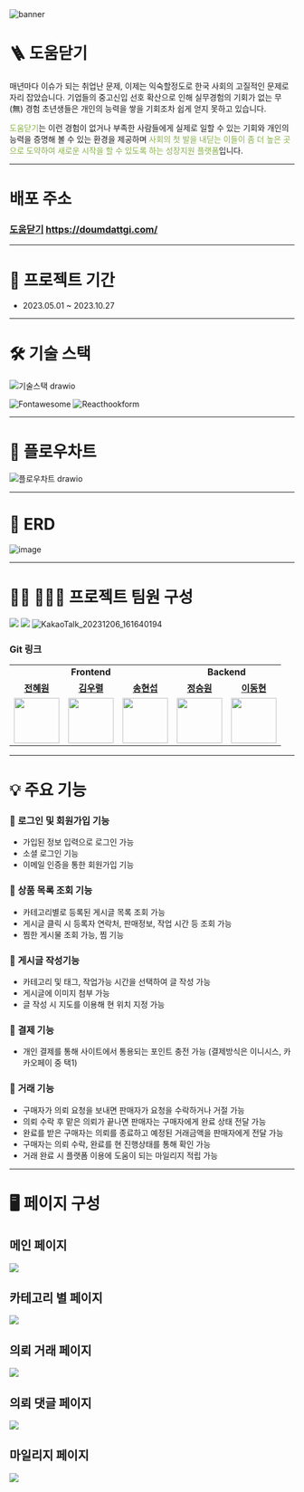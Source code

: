 <img src="https://i.postimg.cc/50wjX27B/doumdattgi-banner.png" alt="banner" />

# 🪜 도움닫기
매년마다 이슈가 되는 취업난 문제,
이제는 익숙할정도로 한국 사회의 고질적인 문제로 자리 잡았습니다. 
기업들의 중고신입 선호 확산으로 인해 실무경험의 기회가 없는 무(無) 경험 초년생들은 
개인의 능력을 쌓을 기회조차 쉽게 얻지 못하고 있습니다.

<span style="color: #88b04b">도움닫기</span>는 이런 경험이 없거나 부족한 사람들에게 실제로 일할 수 있는 기회와 개인의 능력을 증명해 볼 수 있는 환경을 제공하며 <span style="color: #88b04b">사회의 첫 발을 내딛는 이들이 좀 더 높은 곳으로 도약하여 새로운 시작을 할 수 있도록 하는 성장지원 플랫폼</span>입니다.

---
# 배포 주소
### [도움닫기](http://doumdattgi.com/) https://doumdattgi.com/

---
# 📆 프로젝트 기간

- 2023.05.01 ~ 2023.10.27

---
# 🛠 기술 스택

![기술스택 drawio](https://github.com/code-bootcamp/doumdattgi_server/assets/115931848/9daf97d2-60fe-4c51-a51d-afb45d76035d)

![Fontawesome](https://img.shields.io/badge/fontawesome-339AF0?style=for-the-badge&logo=fontawesome&logoColor=white)
![Reacthookform](https://img.shields.io/badge/reacthookform-EC5990?style=for-the-badge&logo=reacthookform&logoColor=white)
<br>

---
# 📌 플로우차트
![플로우차트 drawio](https://github.com/orca7142/doumdattgi_server-1/assets/115931848/d8aec927-f0bc-415c-9ca3-a24bc9ec3827)

---
# 📌 ERD
![image](https://github.com/orca7142/doumdattgi_server-1/assets/115931848/ef6bd206-9f4f-4de2-801a-fcc6fec78e61)

---
# 🧑‍💻 👩🏻‍💻 프로젝트 팀원 구성
 
![](https://velog.velcdn.com/images/cometes/post/08813667-eeca-4211-b7bb-902008c5f581/image.jpeg)
![](https://velog.velcdn.com/images/cometes/post/0cdbf860-d03f-4a1c-a50d-e27fce2edfd2/image.png)
![KakaoTalk_20231206_161640194](https://github.com/code-bootcamp/doumdattgi_server/assets/115931848/820e0ec8-b9b0-4ffd-92c3-dbc5460685de)

### Git 링크
 <table>
    <tr>
      <td colspan='3' align="center">
        <b>Frontend</b>
      </td>
            <td colspan='2' align="center">
        <b>Backend</b>
      </td>
    </tr>
    <tr>
     <td align="center"><b><a href="https://github.com/cometes">전혜원</a></b></td>
     <td align="center"><b><a href="https://github.com/wooryeol">김우렬</a></b></td>
     <td align="center"><b><a href="https://github.com/Songhyunseop">송현섭</a></b></td>
           <td align="center"><b><a href="https://github.com/jswon-jung">정승원</a></b></td>
     <td align="center"><b><a href="https://github.com/orca7142">이동현</a></b></td>
   </tr>
   <tr>
     <td align="center"><a href="https://github.com/cometes"><img src="https://velog.velcdn.com/images/cometes/post/f82a7726-4462-4e7b-a49f-4cb2a5f70bb1/image.png" width="80px" /></a></td>
     <td align="center"><a href="https://github.com/wooryeol"><img src="https://velog.velcdn.com/images/cometes/post/89918ada-c1e0-4743-bc93-d529f815a384/image.png" width="80px" /></a></td>
     <td align="center"><a href="https://github.com/Songhyunseop"><img src="https://velog.velcdn.com/images/cometes/post/804629dd-a8a8-4f8f-bd60-aeb36306350c/image.png" width="80px" /></a>
            <td align="center"><a href="https://github.com/jswon-jung"><img src="https://velog.velcdn.com/images/cometes/post/aad5187d-d262-4837-934d-8e414d644c77/image.png" width="80px" /></a>
     <td align="center"><a href="https://github.com/orca7142"><img src="https://velog.velcdn.com/images/cometes/post/9c6c9b67-69f0-458d-8a39-cae69ca482da/image.png" width="80px" /></a></td>
   </tr>
      <tr>
   </tr>
 </table>

---
 # 💡 주요 기능
 ### 🎯 **로그인 및 회원가입 기능**

 - 가입된 정보 입력으로 로그인 가능
 - 소셜 로그인 기능
 - 이메일 인증을 통한 회원가입 기능


 ### 🎯 **상품 목록 조회 기능**
 
 - 카테고리별로 등록된 게시글 목록 조회 가능
 - 게시글 클릭 시 등록자 연락처, 판매정보, 작업 시간 등 조회 가능
 - 찜한 게시물 조회 가능, 찜 기능
 

 ### 🎯 **게시글 작성기능**
 
 - 카테고리 및 태그, 작업가능 시간을 선택하여 글 작성 가능
 - 게시글에 이미지 첨부 가능
 - 글 작성 시 지도를 이용해 현 위치 지정 가능


 ### 🎯 **결제 기능**
 
 - 개인 결제를 통해 사이트에서 통용되는 포인트 충전 가능 (결제방식은 이니시스, 카카오페이 중 택1)


 ### 🎯 **거래 기능**
 
 - 구매자가 의뢰 요청을 보내면 판매자가 요청을 수락하거나 거절 가능
 - 의뢰 수락 후 맡은 의뢰가 끝나면 판매자는 구매자에게 완료 상태 전달 가능
 - 완료를 받은 구매자는 의뢰를 종료하고 예정된 거래금액을 판매자에게 전달 가능
 - 구매자는 의뢰 수락, 완료를 현 진행상태를 통해 확인 가능
 - 거래 완료 시 플랫폼 이용에 도움이 되는 마일리지 적립 가능

---
# 🖥️ 페이지 구성

## 메인 페이지
![](https://velog.velcdn.com/images/cometes/post/d7fbf117-836f-4d7c-9ebf-93d1629be7c8/image.gif)

## 카테고리 별 페이지
![](https://velog.velcdn.com/images/cometes/post/82f58fc3-e849-4477-90c1-79c927ae416e/image.gif)

## 의뢰 거래 페이지
![](https://velog.velcdn.com/images/cometes/post/857d5810-4c71-40c0-af73-31bc6419514e/image.gif)


## 의뢰 댓글 페이지
![](https://velog.velcdn.com/images/cometes/post/a129873e-8d98-4cda-8906-7bdec93d753e/image.gif)

## 마일리지 페이지
![](https://velog.velcdn.com/images/cometes/post/8394500e-a415-4823-a1f5-e5e4558660f2/image.gif)
